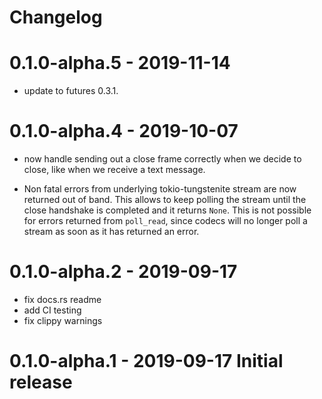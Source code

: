 # Changelog

# 0.1.0-alpha.5 - 2019-11-14

  - update to futures 0.3.1.

# 0.1.0-alpha.4 - 2019-10-07

  - now handle sending out a close frame correctly when we decide to close, like when we receive a text message.

  - Non fatal errors from underlying tokio-tungstenite stream are now returned out of band. This allows to keep
    polling the stream until the close handshake is completed and it returns `None`. This is not possible for
    errors returned from `poll_read`, since codecs will no longer poll a stream as soon as it has returned an error.

# 0.1.0-alpha.2 - 2019-09-17

  - fix docs.rs readme
  - add CI testing
  - fix clippy warnings

# 0.1.0-alpha.1 - 2019-09-17 Initial release
